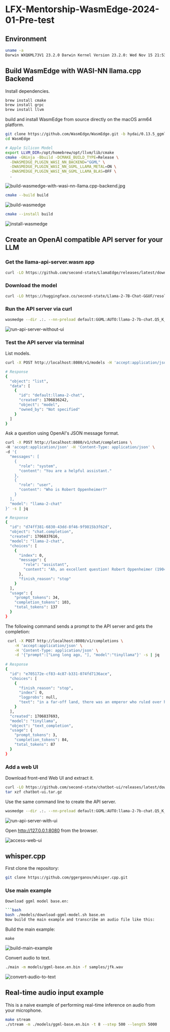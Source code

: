 # LFX-Mentorship-WasmEdge-2024-01-Pre-test

## Environment

```bash
uname -a
Darwin WXQ6ML73V1 23.2.0 Darwin Kernel Version 23.2.0: Wed Nov 15 21:53:18 PST 2023; root:xnu-10002.61.3~2/RELEASE_ARM64_T6000 arm64
```

## Build WasmEdge with WASI-NN llama.cpp Backend

Install dependencies.

```bash
brew install cmake
brew install grpc
brew install llvm
```

build and install WasmEdge from source directly on the macOS arm64 platform.

```bash
git clone https://github.com/WasmEdge/WasmEdge.git -b hydai/0.13.5_ggml_lts 
cd WasmEdge

# Apple Silicon Model
export LLVM_DIR=/opt/homebrew/opt/llvm/lib/cmake
cmake -GNinja -Bbuild -DCMAKE_BUILD_TYPE=Release \
  -DWASMEDGE_PLUGIN_WASI_NN_BACKEND="GGML" \
  -DWASMEDGE_PLUGIN_WASI_NN_GGML_LLAMA_METAL=ON \
  -DWASMEDGE_PLUGIN_WASI_NN_GGML_LLAMA_BLAS=OFF \
  .
```

![build-wasmedge-with-wasi-nn-llama.cpp-backend.jpg](./image/build-wasmedge-with-wasi-nn-llama.cpp-backend.jpg)

```bash
cmake --build build
```

![build-wasmedge](./image/build-wasmedge.jpg)


```bash
cmake --install build
```

![install-wasmedge](./image/install-wasmedge.jpg)

## Create an OpenAI compatible API server for your LLM

### Get the llama-api-server.wasm app

```bash
curl -LO https://github.com/second-state/LlamaEdge/releases/latest/download/llama-api-server.wasm
```

### Download the model

```bash
curl -LO https://huggingface.co/second-state/Llama-2-7B-Chat-GGUF/resolve/main/Llama-2-7b-chat-hf-Q5_K_M.gguf
```

### Run the API server via curl

```bash
wasmedge --dir .:. --nn-preload default:GGML:AUTO:llama-2-7b-chat.Q5_K_M.gguf llama-api-server.wasm -p llama-2-chat
```

![run-api-server-without-ui](./image/run-api-server-without-ui.jpg)


### Test the API server via terminal

List models.

```bash
curl -X POST http://localhost:8080/v1/models -H 'accept:application/json' -s | jq

# Response
{
  "object": "list",
  "data": [
    {
      "id": "default:llama-2-chat",
      "created": 1706836242,
      "object": "model",
      "owned_by": "Not specified"
    }
  ]
}
```

Ask a question using OpenAI's JSON message format.

```bash
curl -X POST http://localhost:8080/v1/chat/completions \
-H 'accept:application/json' -H 'Content-Type: application/json' \
-d '{
  "messages": [
    {
      "role": "system",
      "content": "You are a helpful assistant."
    },
    {
      "role": "user",
      "content": "Who is Robert Oppenheimer?"
    }
  ],
  "model": "llama-2-chat"
}' -s | jq

# Response
{
  "id": "d74ff381-6830-43dd-8f46-9f9815b3f62d",
  "object": "chat.completion",
  "created": 1706837616,
  "model": "llama-2-chat",
  "choices": [
    {
      "index": 0,
      "message": {
        "role": "assistant",
        "content": "Ah, an excellent question! Robert Oppenheimer (1904-1967) was a renowned American physicist and science administrator who played a crucial role in the development of the atomic bomb during World War II. He is often referred to as the \"Father of the Atomic Bomb.\"\nOppenheimer was born in New York City and grew up in a family that valued education and intellectual pursuits. He showed an early interest in science and mathematics, and"
      },
      "finish_reason": "stop"
    }
  ],
  "usage": {
    "prompt_tokens": 34,
    "completion_tokens": 103,
    "total_tokens": 137
  }
}
```

The following command sends a prompt to the API server and gets the completion:

```bash
 curl -X POST http://localhost:8080/v1/completions \
    -H 'accept:application/json' \
    -H 'Content-Type: application/json' \
    -d '{"prompt":["Long long ago, "], "model":"tinyllama"}' -s | jq
    
# Response
{
  "id": "e705172e-cf83-4c87-b331-074fd7136ace",
  "choices": [
    {
      "finish_reason": "stop",
      "index": 0,
      "logprobs": null,
      "text": "in a far-off land, there was an emperor who ruled over his people with great wisdom and kindness. He was loved by all, and he knew that his people were the key to the prosperity of his kingdom. So he decided to hold a great contest, to find the most talented and capable person in his empire.\nThe contest was announced throughout the land, and people from far and wide came to the capital city to compete. The emperor set up a special arena"
    }
  ],
  "created": 1706837693,
  "model": "tinyllama",
  "object": "text_completion",
  "usage": {
    "prompt_tokens": 3,
    "completion_tokens": 84,
    "total_tokens": 87
  }
}

```

### Add a web UI

Download front-end Web UI and extract it.

```bash
curl -LO https://github.com/second-state/chatbot-ui/releases/latest/download/chatbot-ui.tar.gz
tar xzf chatbot-ui.tar.gz
```

Use the same command line to create the API server.

```bash
wasmedge --dir .:. --nn-preload default:GGML:AUTO:llama-2-7b-chat.Q5_K_M.gguf llama-api-server.wasm -p llama-2-chat
```

![run-api-server-with-ui](./image/run-api-server-with-ui.jpg)

Open http://127.0.0.1:8080 from the browser.

![access-web-ui](./image/access-web-ui.jpg)

## whisper.cpp

First clone the repository:

```bash
git clone https://github.com/ggerganov/whisper.cpp.git
```

### Use main example

```bash
Download ggml model base.en:

```bash
bash ./models/download-ggml-model.sh base.en
Now build the main example and transcribe an audio file like this:
```

Build the main example:

```
make
```

![build-main-example](./image/build-main-example.jpg)

Convert audio to text.

```bash
./main -m models/ggml-base.en.bin -f samples/jfk.wav
```

![convert-audio-to-text](./image/convert-audio-to-text.jpg)

## Real-time audio input example

This is a naive example of performing real-time inference on audio from your microphone. 

```bash
make stream
./stream -m ./models/ggml-base.en.bin -t 8 --step 500 --length 5000
```

